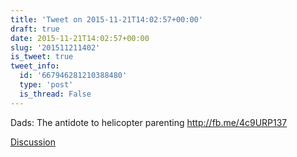 ```yaml
---
title: 'Tweet on 2015-11-21T14:02:57+00:00'
draft: true
date: 2015-11-21T14:02:57+00:00
slug: '201511211402'
is_tweet: true
tweet_info:
  id: '667946281210388480'
  type: 'post'
  is_thread: False
---
```




Dads: The antidote to helicopter parenting <http://fb.me/4c9URP137>

[Discussion](https://x.com/sytelus/status/667946281210388480)
